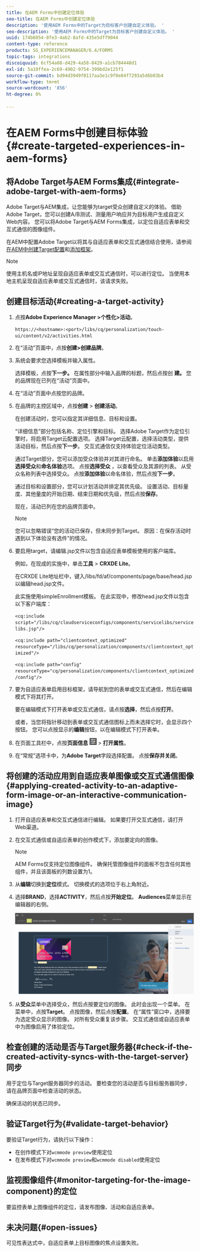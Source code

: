 ```yaml
---
title: 在AEM Forms中创建定位体验
seo-title: 在AEM Forms中创建定位体验
description: '使用AEM Forms中的Target为目标客户创建自定义体验。 '
seo-description: '使用AEM Forms中的Target为目标客户创建自定义体验。 '
uuid: 174b6054-8fe3-4ab2-8afd-435e5dff9044
content-type: reference
products: SG_EXPERIENCEMANAGER/6.4/FORMS
topic-tags: integrations
discoiquuid: 6cf54a08-d429-4a58-8429-a1cb784448d1
exl-id: 5a10ffea-2c69-4902-9754-399bd2e125f1
source-git-commit: bd94d3949f0117aa3e1c9f0e84f7293a5d6b03b4
workflow-type: tm+mt
source-wordcount: '856'
ht-degree: 0%

---
```


# 在AEM Forms中创建目标体验{#create-targeted-experiences-in-aem-forms}

## 将Adobe Target与AEM Forms集成{#integrate-adobe-target-with-aem-forms}

Adobe Target与AEM集成，让您能够为target受众创建自定义的体验。 借助Adobe Target，您可以创建A/B测试、测量用户响应并为目标用户生成自定义Web内容。 您可以将Adobe Target与AEM Forms集成，以定位自适应表单和交互式通信的图像组件。

在AEM中配置Adobe Target以将其与自适应表单和交互式通信结合使用，请参阅[在AEM中创建Target配置](/help/sites-administering/target.md)和[添加框架](/help/sites-administering/target.md)。

>[!NOTE]
>
>使用主机名或IP地址呈现自适应表单或交互式通信时，可以进行定位。 当使用本地主机呈现自适应表单或交互式通信时，该请求失败。

## 创建目标活动{#creating-a-target-activity}

1. 点按&#x200B;**Adobe Experience Manager >个性化>活动**。

   `https://<hostname>:<port>/libs/cq/personalization/touch-ui/content/v2/activities.html`

1. 在“活动”页面中，点按&#x200B;**创建>创建品牌**。
1. 系统会要求您选择模板并输入属性。

   选择模板，点按&#x200B;**下一步。** 在属性部分中输入品牌的标题，然后点按创 **建。**
您的品牌现在已列在“活动”页面中。

1. 在“活动”页面中点按您的品牌。
1. 在品牌的主控区域中，点按&#x200B;**创建** > **创建活动**。

   在创建活动时，您可以指定其详细信息、目标和设置。

   “详细信息”部分包括名称、定位引擎和目标。 选择Adobe Target作为定位引擎时，将启用Target云配置选项。 选择Target云配置，选择活动类型，提供活动目标，然后点按&#x200B;**下一步**。 交互式通信仅支持体验定位活动类型。

   通过Target部分，您可以添加受众体验并对其进行命名。 单击&#x200B;**添加体验**&#x200B;以启用&#x200B;**选择受众**&#x200B;和&#x200B;**命名体验**&#x200B;选项。 点按&#x200B;**选择受众** ，以查看受众及其源的列表。 从受众名称列表中选择受众。 点按&#x200B;**添加体验**&#x200B;以命名体验，然后点按&#x200B;**下一步**。

   通过目标和设置部分，您可以计划活动并排定其优先级。 设置活动、目标量度、其他量度的开始日期、结束日期和优先级，然后点按&#x200B;**保存**。

   现在，活动已列在您的品牌页面中。

   >[!NOTE]
   >
   >您可以忽略错误“您的活动已保存，但未同步到Target。 原因：在保存活动时遇到以下体验没有选件”的情况。

1. 要启用target，请编辑.jsp文件以包含自适应表单模板使用的客户端库。

   例如，在现成的实施中，单击&#x200B;**工具** > **CRXDE Lite**。

   在CRXDE Lite地址栏中，键入/libs/fd/af/components/page/base/head.jsp以编辑head.jsp文件。

   此实施使用simpleEnrollment模板。 在此实现中，修改head.jsp文件以包含以下客户端库：

   `<cq:include script="/libs/cq/cloudserviceconfigs/components/servicelibs/servicelibs.jsp"/>`

   `<cq:include path="clientcontext_optimized" resourceType="/libs/cq/personalization/components/clientcontext_optimized"/>`

   `<cq:include path="config" resourceType="cq/personalization/components/clientcontext_optimized/config"/>`

1. 要为自适应表单启用目标框架，请导航到您的表单或交互式通信，然后在编辑模式下将其打开。

   要在编辑模式下打开表单或交互式通信，请点按&#x200B;**选择**，然后点按&#x200B;**打开**。

   或者，当您将指针移动到表单或交互式通信图标上而未选择它时，会显示四个按钮。 您可以点按显示的&#x200B;**编辑**&#x200B;按钮，以在编辑模式下打开表单。

1. 在页面工具栏中，点按&#x200B;**页面信息** ![theme-options](assets/theme-options.png) > **打开属性**。
1. 在“常规”选项卡中，为&#x200B;**Adobe Target**&#x200B;字段选择配置。 点按&#x200B;**保存并关闭**。

## 将创建的活动应用到自适应表单图像或交互式通信图像{#applying-created-activity-to-an-adaptive-form-image-or-an-interactive-communication-image}

1. 打开自适应表单和交互式通信进行编辑。 如果要打开交互式通信，请打开Web渠道。

1. 在交互式通信或自适应表单的创作模式下，添加要定向的图像。

   >[!NOTE]
   >
   >AEM Forms仅支持定位图像组件。 确保托管图像组件的面板不包含任何其他组件，并且该面板的列数设置为1。

1. 从&#x200B;**编辑**&#x200B;切换到&#x200B;**定位**&#x200B;模式。 切换模式的选项位于右上角附近。
1. 选择&#x200B;**BRAND**，选择&#x200B;**ACTIVITY**，然后点按&#x200B;**开始定位**。 **Audiences**&#x200B;菜单显示在编辑器的右侧。

   ![定位菜单](assets/targeting-menu.png)

1. 从&#x200B;**受众**&#x200B;菜单中选择受众，然后点按要定位的图像。 此时会出现一个菜单。 在菜单中，点按&#x200B;**Target**。 点按图像，然后点按&#x200B;**配置**。 在“属性”窗口中，选择要为选定受众显示的图像。 对所有受众重复该步骤。 交互式通信或自适应表单中为图像启用了体验定位。

## 检查创建的活动是否与Target服务器{#check-if-the-created-activity-syncs-with-the-target-server}同步

用于定位与Target服务器同步的活动。 要检查您的活动是否与目标服务器同步，请在品牌页面中检查活动的状态。

确保活动的状态已同步。

## 验证Target行为{#validate-target-behavior}

要验证Target行为，请执行以下操作：

* 在创作模式下对`wcmmode preview`使用定位
* 在发布模式下对`wcmmode preview`和`wcmmode disabled`使用定位

## 监视图像组件{#monitor-targeting-for-the-image-component}的定位

要监控表单上图像组件的定位，请发布图像、活动和自适应表单。

## 未决问题{#open-issues}

可见性表达式中，自适应表单上目标图像的焦点设置失败。
